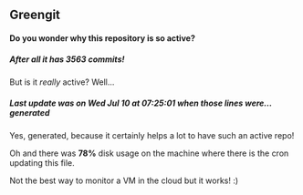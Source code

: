 ## Greengit

#### Do you wonder why this repository is so active?

##### After all it has 3563 commits!

But is it *really* active? Well...

##### Last update was on Wed Jul 10 at 07:25:01 when those lines were... generated

Yes, generated, because it certainly helps a lot to have such an active repo!

Oh and there was **78%** disk usage on the machine
where there is the cron updating this file.

Not the best way to monitor a VM in the cloud but it works! :)
